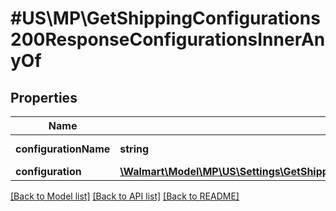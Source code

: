 # #US\MP\GetShippingConfigurations200ResponseConfigurationsInnerAnyOf

## Properties

Name | Type | Description | Notes
------------ | ------------- | ------------- | -------------
**configurationName** | **string** | Name of the configuration | [optional]
**configuration** | [**\Walmart\Model\MP\US\Settings\GetShippingConfigurations200ResponseConfigurationsInnerAnyOfConfiguration**](GetShippingConfigurations200ResponseConfigurationsInnerAnyOfConfiguration.md) |  | [optional]


[[Back to Model list]](../) [[Back to API list]](../../Api/US/MP) [[Back to README]](../../README.md)
